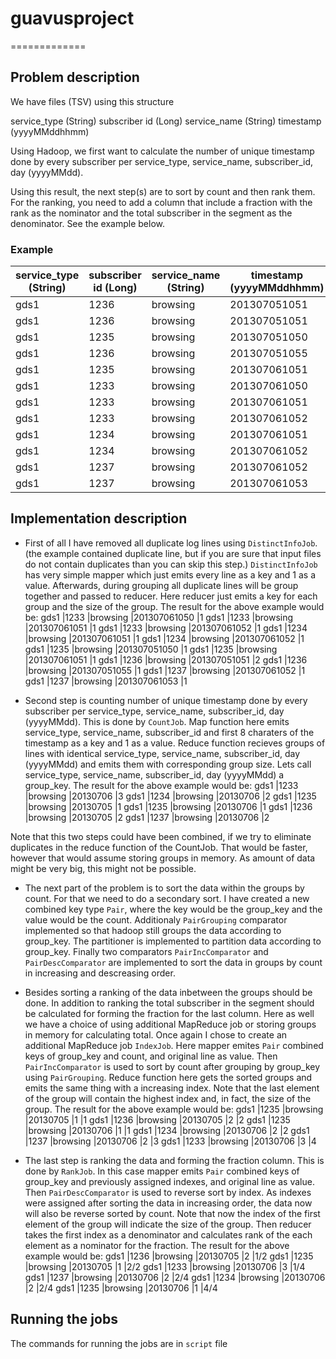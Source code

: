 # guavusproject
=============
## Problem description 
We have files (TSV) using this structure 
 
service_type (String) subscriber id (Long) service_name (String) timestamp (yyyyMMddhhmm) 
 
Using Hadoop, we first want to calculate the number of unique timestamp done by every 
subscriber per service_type, service_name, subscriber_id, day (yyyyMMdd). 
 
Using this result, the next step(s) are to sort by count and then rank them. For the ranking, you 
need to add a column that include a fraction with the rank as the nominator and the total 
subscriber in the segment as the denominator. See the example below.
### Example
service_type (String) | subscriber id (Long) | service_name (String) | timestamp (yyyyMMddhhmm) 
--------------------- | -------------------- | --------------------- | -----------------------
gds1	|1236	|browsing	|201307051051
gds1	|1236	|browsing	|201307051051
gds1	|1235	|browsing	|201307051050
gds1	|1236	|browsing	|201307051055
gds1	|1235	|browsing	|201307061051
gds1	|1233	|browsing	|201307061050
gds1	|1233	|browsing	|201307061051
gds1	|1233	|browsing	|201307061052
gds1	|1234	|browsing	|201307061051
gds1	|1234	|browsing	|201307061052
gds1	|1237	|browsing	|201307061052
gds1	|1237	|browsing	|201307061053

## Implementation description
* First of all I have removed all duplicate log lines using <code>DistinctInfoJob</code>. (the example contained duplicate line, but if you are sure that input files do not contain duplicates than you can skip this step.)
<code>DistinctInfoJob</code> has very simple mapper which just emits every line as a key and 1 as a value. Afterwards, during grouping all duplicate lines will be group together and passed to reducer. Here reducer just emits a key for each group and the size of the group.
The result for the above example would be:
gds1	|1233	|browsing	|201307061050	|1
gds1	|1233	|browsing	|201307061051	|1
gds1	|1233	|browsing	|201307061052	|1
gds1	|1234	|browsing	|201307061051	|1
gds1	|1234	|browsing	|201307061052	|1
gds1	|1235	|browsing	|201307051050	|1
gds1	|1235	|browsing	|201307061051	|1
gds1	|1236	|browsing	|201307051051	|2
gds1	|1236	|browsing	|201307051055	|1
gds1	|1237	|browsing	|201307061052	|1
gds1	|1237	|browsing	|201307061053	|1

* Second step is counting number of unique timestamp done by every subscriber per service_type, service_name, subscriber_id, day (yyyyMMdd). This is done by <code>CountJob</code>. Map function here emits service_type, service_name, subscriber_id and first 8 charaters of the timestamp as a key and 1 as a value. Reduce function recieves groups of lines with identical service_type, service_name, subscriber_id, day (yyyyMMdd) and emits them with corresponding group size. Lets call service_type, service_name, subscriber_id, day (yyyyMMdd) a group_key.
The result for the above example would be:
gds1	|1233	|browsing	|20130706	|3
gds1	|1234	|browsing	|20130706	|2
gds1	|1235	|browsing	|20130705	|1
gds1	|1235	|browsing	|20130706	|1
gds1	|1236	|browsing	|20130705	|2
gds1	|1237	|browsing	|20130706	|2

Note that this two steps could have been combined, if we try to eliminate duplicates in the reduce function of the CountJob. That would be faster, however that would assume storing groups in memory. As amount of data might be very big, this might not be possible.

* The next part of the problem is to sort the data within the groups by count. For that we need to do a secondary sort. I have created a new combined key type <code>Pair</code>, where the key would be the group_key and the value would be the count. Additionaly <code>PairGrouping</code> comparator implemented so that hadoop still groups the data according to group_key. The <PairPartitioning> partitioner is implemented to partition data according to group_key. Finally two comparators <code>PairIncComparator</code> and <code>PairDescComparator</code> are implemented to sort the data in groups by count in increasing and descreasing order.

* Besides sorting a ranking of the data inbetween the groups should be done. In addition to ranking the total subscriber in the segment should be calculated for forming the fraction for the last column. Here as well we have a choice of using additional MapReduce job or storing groups in memory for calculating total. Once again I chose to create an additional MapReduce job <code>IndexJob</code>. Here mapper emites <code>Pair</code> combined keys of group_key and count, and original line as value. Then <code>PairIncComparator</code> is used to sort by count after grouping by group_key using <code>PairGrouping</code>. Reduce function here gets the sorted groups and emits the same thing with a increasing index. Note that the last element of the group will contain the highest index and, in fact, the size of the group.
The result for the above example would be:
gds1	|1235	|browsing	|20130705	|1	|1
gds1	|1236	|browsing	|20130705	|2	|2
gds1	|1235	|browsing	|20130706	|1	|1
gds1	|1234	|browsing	|20130706	|2	|2
gds1	|1237	|browsing	|20130706	|2	|3
gds1	|1233	|browsing	|20130706	|3	|4

* The last step is ranking the data and forming the fraction column. This is done by <code>RankJob</code>. In this case mapper emits <code>Pair</code> combined keys of group_key and previously assigned indexes, and original line as value. Then <code>PairDescComparator</code> is used to reverse sort by index. As indexes were assigned after sorting the data in increasing order, the data now will also be reverse sorted by count. Note that now the index of the first element of the group will indicate the size of the group. Then reducer takes the first index as a denominator  and calculates rank of the each element as a nominator for the
fraction. 
The result for the above example would be:
gds1	|1236	|browsing	|20130705	|2	|1/2
gds1	|1235	|browsing	|20130705	|1	|2/2
gds1	|1233	|browsing	|20130706	|3	|1/4
gds1	|1237	|browsing	|20130706	|2	|2/4
gds1	|1234	|browsing	|20130706	|2	|2/4
gds1	|1235	|browsing	|20130706	|1	|4/4

## Running the jobs
The commands for running the jobs are in <code>script</code> file
